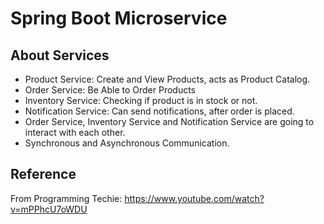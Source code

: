 # Spring Boot Microservice

## About Services

- Product Service: Create and View Products, acts as Product Catalog.
- Order Service: Be Able to Order Products
- Inventory Service: Checking if product is in stock or not.
- Notification Service: Can send notifications, after order is placed.
- Order Service, Inventory Service and Notification Service are going to interact with each other.
- Synchronous and Asynchronous Communication.

## Reference

From Programming Techie: https://www.youtube.com/watch?v=mPPhcU7oWDU
